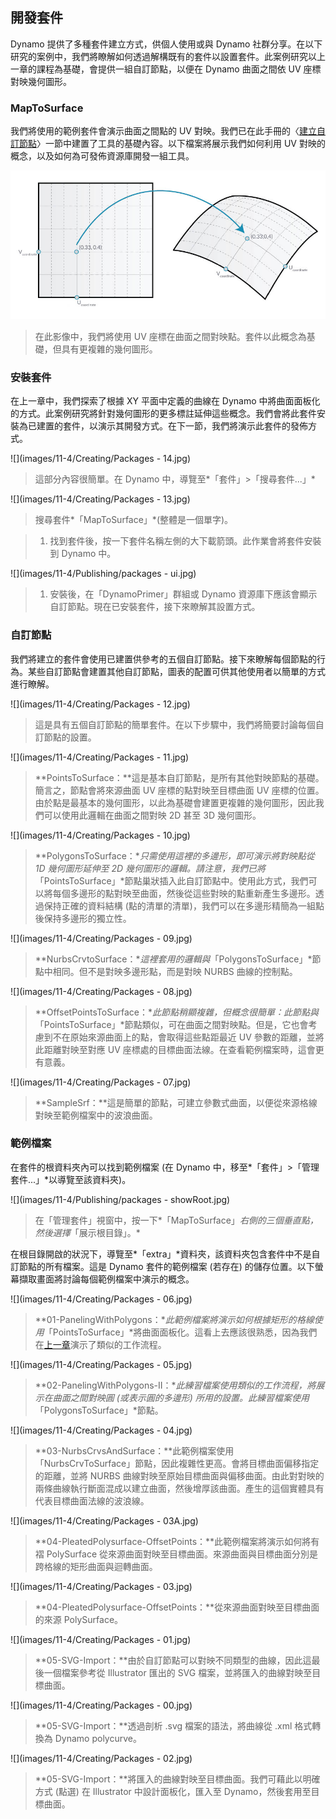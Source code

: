 

## 開發套件

Dynamo 提供了多種套件建立方式，供個人使用或與 Dynamo 社群分享。在以下研究的案例中，我們將瞭解如何透過解構既有的套件以設置套件。此案例研究以上一章的課程為基礎，會提供一組自訂節點，以便在 Dynamo 曲面之間依 UV 座標對映幾何圖形。

### MapToSurface

我們將使用的範例套件會演示曲面之間點的 UV 對映。我們已在此手冊的〈[建立自訂節點](../10_Custom-Nodes/11-2_Creating.md)〉一節中建置了工具的基礎內容。以下檔案將展示我們如何利用 UV 對映的概念，以及如何為可發佈資源庫開發一組工具。

![](images/11-4/uvMap.jpg)

> 在此影像中，我們將使用 UV 座標在曲面之間對映點。套件以此概念為基礎，但具有更複雜的幾何圖形。

### 安裝套件

在上一章中，我們探索了根據 XY 平面中定義的曲線在 Dynamo 中將曲面面板化的方式。此案例研究將針對幾何圖形的更多標註延伸這些概念。我們會將此套件安裝為已建置的套件，以演示其開發方式。在下一節，我們將演示此套件的發佈方式。

![](images/11-4/Creating/Packages - 14.jpg)

> 這部分內容很簡單。在 Dynamo 中，導覽至*「套件」>「搜尋套件...」*

![](images/11-4/Creating/Packages - 13.jpg)

> 搜尋套件*「MapToSurface」*(整體是一個單字)。

> 1. 找到套件後，按一下套件名稱左側的大下載箭頭。此作業會將套件安裝到 Dynamo 中。

![](images/11-4/Publishing/packages - ui.jpg)

> 1. 安裝後，在「DynamoPrimer」群組或 Dynamo 資源庫下應該會顯示自訂節點。現在已安裝套件，接下來瞭解其設置方式。

### 自訂節點

我們將建立的套件會使用已建置供參考的五個自訂節點。接下來瞭解每個節點的行為。某些自訂節點會建置其他自訂節點，圖表的配置可供其他使用者以簡單的方式進行瞭解。

![](images/11-4/Creating/Packages - 12.jpg)

> 這是具有五個自訂節點的簡單套件。在以下步驟中，我們將簡要討論每個自訂節點的設置。

![](images/11-4/Creating/Packages - 11.jpg)

> **PointsToSurface：**這是基本自訂節點，是所有其他對映節點的基礎。簡言之，節點會將來源曲面 UV 座標的點對映至目標曲面 UV 座標的位置。由於點是最基本的幾何圖形，以此為基礎會建置更複雜的幾何圖形，因此我們可以使用此邏輯在曲面之間對映 2D 甚至 3D 幾何圖形。

![](images/11-4/Creating/Packages - 10.jpg)

> **PolygonsToSurface：**只需使用這裡的多邊形，即可演示將對映點從 1D 幾何圖形延伸至 2D 幾何圖形的邏輯。請注意，我們已將*「PointsToSurface」*節點巢狀插入此自訂節點中。使用此方式，我們可以將每個多邊形的點對映至曲面，然後從這些對映的點重新產生多邊形。透過保持正確的資料結構 (點的清單的清單)，我們可以在多邊形精簡為一組點後保持多邊形的獨立性。

![](images/11-4/Creating/Packages - 09.jpg)

> **NurbsCrvtoSurface：**這裡套用的邏輯與*「PolygonsToSurface」*節點中相同。但不是對映多邊形點，而是對映 NURBS 曲線的控制點。

![](images/11-4/Creating/Packages - 08.jpg)

> **OffsetPointsToSurface：**此節點稍顯複雜，但概念很簡單：此節點與*「PointsToSurface」*節點類似，可在曲面之間對映點。但是，它也會考慮到不在原始來源曲面上的點，會取得這些點距最近 UV 參數的距離，並將此距離對映至對應 UV 座標處的目標曲面法線。在查看範例檔案時，這會更有意義。

![](images/11-4/Creating/Packages - 07.jpg)

> **SampleSrf：**這是簡單的節點，可建立參數式曲面，以便從來源格線對映至範例檔案中的波浪曲面。

### 範例檔案

在套件的根資料夾內可以找到範例檔案 (在 Dynamo 中，移至*「套件」>「管理套件...」*以導覽至該資料夾)。

![](images/11-4/Publishing/packages - showRoot.jpg)

> 在「管理套件」視窗中，按一下*「MapToSurface」*右側的三個垂直點，然後選擇*「展示根目錄」。*

在根目錄開啟的狀況下，導覽至*「extra」*資料夾，該資料夾包含套件中不是自訂節點的所有檔案。這是 Dynamo 套件的範例檔案 (若存在) 的儲存位置。以下螢幕擷取畫面將討論每個範例檔案中演示的概念。

![](images/11-4/Creating/Packages - 06.jpg)

> **01-PanelingWithPolygons：**此範例檔案將演示如何根據矩形的格線使用*「PointsToSurface」*將曲面面板化。這看上去應該很熟悉，因為我們在[上一章](../09_Custom-Nodes/9-2_Creating.md)演示了類似的工作流程。

![](images/11-4/Creating/Packages - 05.jpg)

> **02-PanelingWithPolygons-II：**此練習檔案使用類似的工作流程，將展示在曲面之間對映圓 (或表示圓的多邊形) 所用的設置。此練習檔案使用*「PolygonsToSurface」*節點。

![](images/11-4/Creating/Packages - 04.jpg)

> **03-NurbsCrvsAndSurface：**此範例檔案使用「NurbsCrvToSurface」節點，因此複雜性更高。會將目標曲面偏移指定的距離，並將 NURBS 曲線對映至原始目標曲面與偏移曲面。由此對對映的兩條曲線執行斷面混成以建立曲面，然後增厚該曲面。產生的這個實體具有代表目標曲面法線的波浪線。

![](images/11-4/Creating/Packages - 03A.jpg)

> **04-PleatedPolysurface-OffsetPoints：**此範例檔案將演示如何將有褶 PolySurface 從來源曲面對映至目標曲面。來源曲面與目標曲面分別是跨格線的矩形曲面與迴轉曲面。

![](images/11-4/Creating/Packages - 03.jpg)

> **04-PleatedPolysurface-OffsetPoints：**從來源曲面對映至目標曲面的來源 PolySurface。

![](images/11-4/Creating/Packages - 01.jpg)

> **05-SVG-Import：**由於自訂節點可以對映不同類型的曲線，因此這最後一個檔案參考從 Illustrator 匯出的 SVG 檔案，並將匯入的曲線對映至目標曲面。

![](images/11-4/Creating/Packages - 00.jpg)

> **05-SVG-Import：**透過剖析 .svg 檔案的語法，將曲線從 .xml 格式轉換為 Dynamo polycurve。

![](images/11-4/Creating/Packages - 02.jpg)

> **05-SVG-Import：**將匯入的曲線對映至目標曲面。我們可藉此以明確方式 (點選) 在 Illustrator 中設計面板化，匯入至 Dynamo，然後套用至目標曲面。

